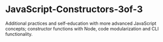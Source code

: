 # JavaScript-Constructors-3of-3
Additional practices and self-education with more advanced JavaScript concepts; constructor functions with Node, code modularization and CLI functionality.
